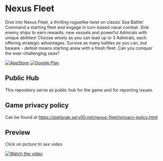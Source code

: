 # Nexus Fleet

Dive into Nexus Fleet, a thrilling roguelike twist on classic Sea Battle! Command a starting fleet and engage in turn-based naval combat. Sink enemy ships to earn rewards: new vessels and powerful Admirals with unique abilities! Choose wisely as you can lead up to 3 Admirals, each offering strategic advantages. Survive as many battles as you can, but beware - defeat means starting anew with a fresh fleet. Can you conquer the ever-challenging seas?

[![AppStore](https://github.com/user-attachments/assets/d26c5a07-24b2-4d55-abe4-1e7be314dda8)](https://apps.apple.com/app/id6744459493)
[![Google Play](https://github.com/user-attachments/assets/5e399d9e-6ac4-4e99-9178-0d86b9f4164e)](https://play.google.com/store/apps/details?id=com.MichalStefanak.NexusFleet)

## Public Hub

This repository serve as public hub for the game and for reporting issues.

## Game privacy policy

Can be found at https://stefanak.serv00.net/nexus-fleet/privacy-policy.html

## Preview

_Click on picture to see video_

[![Watch the video](https://img.youtube.com/vi/z0fydgLwyMs/0.jpg)](https://www.youtube.com/shorts/z0fydgLwyMs)
